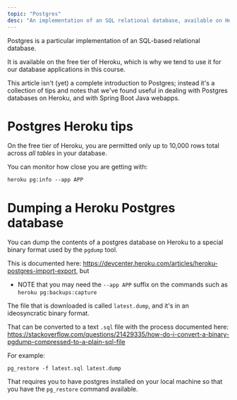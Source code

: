 ```yaml
---
topic: "Postgres"
desc: "An implementation of an SQL relational database, available on Heroku"
---
```


Postgres is a particular implementation of an SQL-based relational database.

It is available on the free tier of Heroku, which is why we tend to use it for our database applications in this course.

This article isn't (yet) a complete introduction to Postgres; instead it's a collection of tips and notes that we've found useful in dealing
with Postgres databases on Heroku, and with Spring Boot Java webapps.

# Postgres Heroku tips

On the free tier of Heroku, you are permitted only up to 10,000 rows total across *all tables* in your database.

You can monitor how close you are getting with:

```
heroku pg:info --app APP
```

# Dumping a Heroku Postgres database

You can dump the contents of a postgres database on Heroku to a special binary format used by the `pgdump` tool.

This is documented here: <https://devcenter.heroku.com/articles/heroku-postgres-import-export>, but
* NOTE that you may need the `--app APP` suffix on the commands such as `heroku pg:backups:capture`

The file that is downloaded is called `latest.dump`, and it's in an ideosyncratic binary format.

That can be converted to a text `.sql` file with the process documented here: <https://stackoverflow.com/questions/21429335/how-do-i-convert-a-binary-pgdump-compressed-to-a-plain-sql-file>

For example:

```
pg_restore -f latest.sql latest.dump 
```

That requires you to have postgres installed on your local machine so that you have the `pg_restore` command available.


